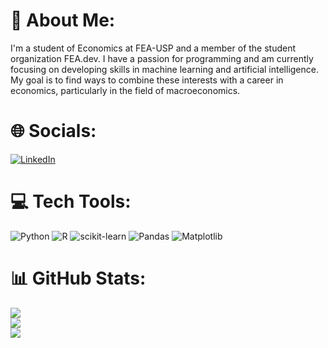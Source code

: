 # 💫 About Me:
I'm a student of Economics at FEA-USP and a member of the student organization FEA.dev. I have a passion for programming and am currently focusing on developing skills in machine learning and artificial intelligence. My goal is to find ways to combine these interests with a career in economics, particularly in the field of macroeconomics.

# 🌐 Socials:
[![LinkedIn](https://img.shields.io/badge/LinkedIn-%230077B5.svg?logo=linkedin&logoColor=white)](https://linkedin.com/in/https://www.linkedin.com/in/felipe-melo0899/) 

# 💻 Tech Tools:
![Python](https://img.shields.io/badge/python-3670A0?style=for-the-badge&logo=python&logoColor=ffdd54) ![R](https://img.shields.io/badge/r-%23276DC3.svg?style=for-the-badge&logo=r&logoColor=white) ![scikit-learn](https://img.shields.io/badge/scikit--learn-%23F7931E.svg?style=for-the-badge&logo=scikit-learn&logoColor=white) ![Pandas](https://img.shields.io/badge/pandas-%23150458.svg?style=for-the-badge&logo=pandas&logoColor=white) ![Matplotlib](https://img.shields.io/badge/Matplotlib-%23ffffff.svg?style=for-the-badge&logo=Matplotlib&logoColor=black)
# 📊 GitHub Stats:
![](https://github-readme-stats.vercel.app/api?username=Felipe0899&theme=date_night&hide_border=false&include_all_commits=false&count_private=false)<br/>
![](https://github-readme-streak-stats.herokuapp.com/?user=Felipe0899&theme=date_night&hide_border=false)<br/>
![](https://github-readme-stats.vercel.app/api/top-langs/?username=Felipe0899&theme=date_night&hide_border=false&include_all_commits=false&count_private=false&layout=compact)

<!-- Proudly created with GPRM ( https://gprm.itsvg.in ) -->

<!---
Felipe0899/Felipe0899 is a ✨ special ✨ repository because its `README.md` (this file) appears on your GitHub profile.
You can click the Preview link to take a look at your changes.
--->
